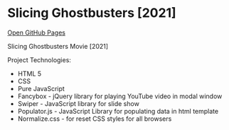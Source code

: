 # Slicing Ghostbusters [2021]
[Open GitHub Pages](http://smeshchankin.github.io/slicing-ghostbusters)

Slicing Ghostbusters Movie [2021]

Project Technologies:
* HTML 5
* CSS
* Pure JavaScript
* Fancybox - jQuery library for playing YouTube video in modal window
* Swiper - JavaScript library for slide show
* Populator.js - JavaScript Library for populating data in html template
* Normalize.css - for reset CSS styles for all browsers